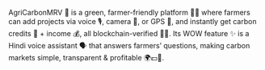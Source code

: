 AgriCarbonMRV 🌱 is a green, farmer-friendly platform 👩‍🌾 where farmers can add projects via voice 🎙️, camera 📸, or GPS 📍, and instantly get carbon credits 🌿 + income 💰, all blockchain-verified 🔗✅. Its WOW feature ✨ is a Hindi voice assistant 🗣️ that answers farmers’ questions, making carbon markets simple, transparent & profitable 🌍💵🌳.
